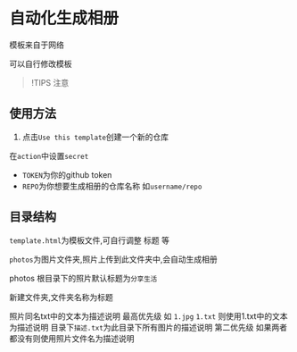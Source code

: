 # 自动化生成相册

模板来自于网络

可以自行修改模板

>!TIPS
注意

## 使用方法
 

1. 点击`Use this template`创建一个新的仓库

在`action`中设置`secret`
- `TOKEN`为你的github token
- `REPO`为你想要生成相册的仓库名称 如`username/repo`

## 目录结构

`template.html`为模板文件,可自行调整 标题 等

`photos`为图片文件夹,照片上传到此文件夹中,会自动生成相册

photos 根目录下的照片默认标题为`分享生活`

新建文件夹,文件夹名称为标题

照片同名txt中的文本为描述说明 最高优先级
如 `1.jpg` `1.txt` 则使用1.txt中的文本为描述说明
目录下`描述.txt`为此目录下所有图片的描述说明 第二优先级
如果两者都没有则使用照片文件名为描述说明

